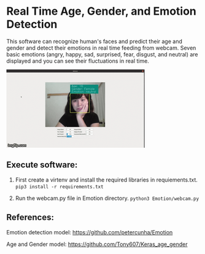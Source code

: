 # Real Time Age, Gender, and Emotion Detection

This software can recognize human's faces and predict their age and gender and detect their emotions in real time feeding from webcam. 
Seven basic emotions (angry, happy, sad, surprised, fear, disgust, and neutral) are displayed and you can see their fluctuations in real time.


![](https://github.com/fatemeata/age-gender-emotion-detection/blob/main/demo.gif)

 
## Execute software:

 1. First create a virtenv and install the required libraries in requiements.txt.
 `pip3 install -r requirements.txt`
 
 2. Run the webcam.py file in Emotion directory.
 `python3 Emotion/webcam.py`


## References:

Emotion detection model:
https://github.com/petercunha/Emotion

Age and Gender model:
https://github.com/Tony607/Keras_age_gender
